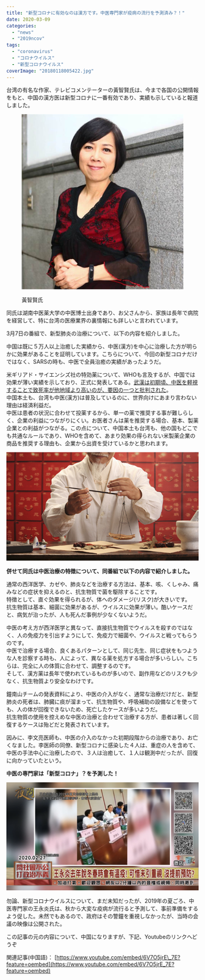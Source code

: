 ```yaml
---
title: "新型コロナに有効なのは漢方です。中医専門家が疫病の流行を予測済み？！"
date: 2020-03-09
categories: 
  - "news"
  - "2019ncov"
tags: 
  - "coronavirus"
  - "コロナウイルス"
  - "新型コロナウイルス"
coverImage: "20180118005422.jpg"
---
```


台湾の有名な作家、テレビコメンテーターの黃智賢氏は、今まで各国の公開情報をもと、中国の漢方医は新型コロナに一番有効であり、実績も示していると報道しました。

<figure>

![](images/20180118005422.jpg)

<figcaption>

黃智賢氏

</figcaption>

</figure>

同氏は湖南中医薬大学の中医博士出身であり、お父さんから、家族は長年で病院を経営して、特に台湾の医療業界の裏情報にも詳しいと言われています。　

3月7日の番組で、新型肺炎の治療について、以下の内容を紹介しました。

中国は既に５万人以上治癒した実績から、中医(漢方)を中心に治療した方が明らかに効果があることを証明しています。こちらについて、今回の新型コロナだけではなく、SARSの時も、中医で全員治癒の実績があったようだ。

米ギリアド・サイエンシズ社の特効薬について、WHOも言及するが、中国では効果が薄い実績を示しており、正式に発表してある。[武漢は初期頃、中医を軽視することで致死率が他地域より高いのが、要因の一つと批判された](https://blog.loveapple.cn/news/202002143469.html)。  
中国本土も、台湾も中医(漢方)は普及しているのに、世界向けにあまり言わない理由は経済利益だ。  
中医は患者の状況に合わせて投薬するから、単一の薬で推奨する事が難しらしく、企業の利益につながりにくい。お医者さんは薬を推奨する場合、基本、製薬企業との利益がつながる。この点について、中国本土も台湾も、他の国もどこでも共通なルールであり、WHOを含めて、あまり効果の得られない米製薬企業の商品を推奨する理由も、企業から出資を受けているかと思われます。

![](images/eb11bdc5-cdc1-4e60-8070-ca082603503b.jpg)

**併せて同氏は中医治療の特徴について、同番組で以下の内容で紹介しました。**

通常の西洋医学、カゼや、肺炎などを治療する方法は、基本、咳、くしゃみ、痛みなどの症状を抑えるのと、抗生物質で菌を駆除することです。  
特徴として、直ぐ効果を得られるが、体へのダメージ(リスク)が大きいです。  
抗生物質は基本、細菌に効果があるが、ウイルスに効果が薄い。酷いケースだと、病気が治ったが、人も死んだ事例が少なくないようだ。

中医の考え方が西洋医学と異なって、直接抗生物質でウイルスを殺すのではなく、人の免疫力を引出すようにして、免疫力で細菌や、ウイルスと戦ってもらうのです。  
中医で治療する場合、良くあるパターンとして、同じ先生、同じ症状をもつような人を診察する時も、人によって、異なる薬を処方する場合が多いらしい。こちらは、完全に人の体質に合わせて、調整するのです。  
そして、漢方薬は長年で使われているものが多いので、副作用などのリスクも少なく、抗生物質より安全なわけです。

鐘南山チームの発表資料により、中医の介入がなく、通常な治療だけだと、新型肺炎の死者は、肺臓に痰が溜まって、抗生物質や、呼吸補助の設備などを使っても、人の体が回復できないため、死亡したケースが多いようだ。  
抗生物質の使用を控えめな中医の治療と合わせて治療する方が、患者は著しく回復するケースは殆どだと発表されています。

因みに、李文亮医師も、中医の介入のなかった初期段階からの治療であり、お亡くなました。李医師の同僚、新型コロナに感染した４人は、重症の人を含めて、中医の手法中心に治療したので、３人は治癒して、１人は観測中だったが、回復に向かっていたという。

**中医の専門家は「新型コロナ」？を予測した！**

![](images/IMG_5835-1024x576.png)

勿論、新型コロナウイルスについて、まだ未知だったが、2019年の夏ごろ、中医専門家の王永炎氏は、秋から大変な疫病が流行ると予測して、事前準備をするよう促した。未然でもあるので、政府はその警鐘を重視しなかったが、当時の会議の映像は公開された。

この記事の元の内容について、中国になりますが、下記、Youtubeのリンクへどうぞ

関連記事(中国語)： [https://www.youtube.com/embed/6V7O5jrE\_7E?feature=oembed](https://www.youtube.com/embed/6V7O5jrE_7E?feature=oembed)
